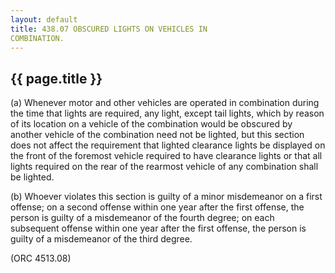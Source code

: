 ```yaml
---
layout: default 
title: 438.07 OBSCURED LIGHTS ON VEHICLES IN
COMBINATION.
---
```


{{ page.title }}
----------------

​(a) Whenever motor and other vehicles are operated in combination
during the time that lights are required, any light, except tail lights,
which by reason of its location on a vehicle of the combination would be
obscured by another vehicle of the combination need not be lighted, but
this section does not affect the requirement that lighted clearance
lights be displayed on the front of the foremost vehicle required to
have clearance lights or that all lights required on the rear of the
rearmost vehicle of any combination shall be lighted.

​(b) Whoever violates this section is guilty of a minor misdemeanor on a
first offense; on a second offense within one year after the first
offense, the person is guilty of a misdemeanor of the fourth degree; on
each subsequent offense within one year after the first offense, the
person is guilty of a misdemeanor of the third degree.

(ORC 4513.08)
